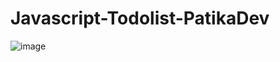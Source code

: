# Javascript-Todolist-PatikaDev

![image](https://user-images.githubusercontent.com/85889196/175558336-57c42bf7-d3d2-4935-a1b4-2d07b52e1469.png)



